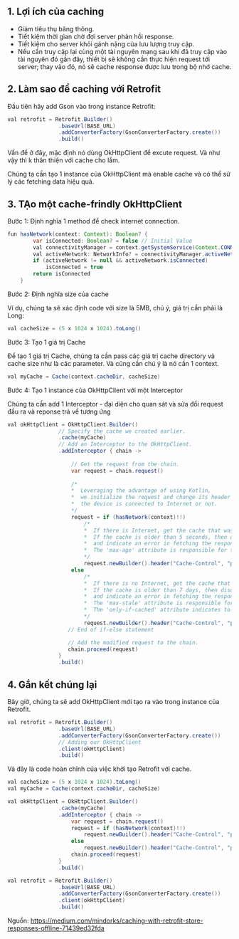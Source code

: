 ## 1. Lợi ích của caching

* Giảm tiêu thụ băng thông.
* Tiết kiệm thời gian chờ đợi server phản hồi response.
* Tiết kiệm cho server khỏi gánh nặng của lưu lượng truy cập.
* Nếu cần truy cập lại cùng một tài nguyên mạng sau khi đã truy cập vào tài nguyên đó gần đây, thiết bị sẽ không cần thực hiện request tới server; thay vào đó, nó sẽ cache response được lưu trong bộ nhớ cache.

## 2. Làm sao để caching với Retrofit

Đầu tiên hãy add Gson vào trong instance Retrofit:
```java
val retrofit = Retrofit.Builder()
                .baseUrl(BASE_URL)
                .addConverterFactory(GsonConverterFactory.create())
                .build()
```

Vấn đề ở đây, mặc định nó dùng OkHttpClient để excute request. Và như vậy thì k thân thiện với cache cho lắm.

Chúng ta cần tạo 1 instance của OkHttpClient mà enable cache và có thể sử lý các fetching data hiệu quả.

## 3. TẠo một cache-frindly OkHttpClient

Bước 1: Định nghĩa 1 method để check internet connection.

```java
fun hasNetwork(context: Context): Boolean? {
        var isConnected: Boolean? = false // Initial Value
        val connectivityManager = context.getSystemService(Context.CONNECTIVITY_SERVICE) as ConnectivityManager
        val activeNetwork: NetworkInfo? = connectivityManager.activeNetworkInfo
        if (activeNetwork != null && activeNetwork.isConnected)
            isConnected = true
        return isConnected
    }
```

Bước 2: Định nghĩa size của cache

Ví dụ, chúng ta sẽ xác định code với size là 5MB, chú ý, giá trị cần phải là Long:
```java
val cacheSize = (5 x 1024 x 1024).toLong()
```

Bước 3: Tạo 1 giá trị Cache

Để tạo 1 giá trị Cache, chúng ta cần pass các giá trị cache directory và cache size như là các parameter. Và cũng cần chú ý là nó cần 1 context.

```java
val myCache = Cache(context.cacheDir, cacheSize)
```

Bước 4: Tạo 1 instance của OkHttpClient với một Interceptor

Chúng ta cần add 1 Interceptor - đại diện cho quan sát và sửa đổi request đầu ra và reponse trả về tương ứng

```java
val okHttpClient = OkHttpClient.Builder()
                // Specify the cache we created earlier.
                .cache(myCache)
                // Add an Interceptor to the OkHttpClient.
                .addInterceptor { chain ->
                                 
                    // Get the request from the chain.
                    var request = chain.request()
                                 
                    /* 
                    *  Leveraging the advantage of using Kotlin,
                    *  we initialize the request and change its header depending on whether 
                    *  the device is connected to Internet or not.
                    */ 
                    request = if (hasNetwork(context)!!)
                        /* 
                        *  If there is Internet, get the cache that was stored 5 seconds ago.
                        *  If the cache is older than 5 seconds, then discard it,
                        *  and indicate an error in fetching the response.
                        *  The 'max-age' attribute is responsible for this behavior.
                        */
                        request.newBuilder().header("Cache-Control", "public, max-age=" + 5).build()
                    else
                        /*
                        *  If there is no Internet, get the cache that was stored 7 days ago.
                        *  If the cache is older than 7 days, then discard it,
                        *  and indicate an error in fetching the response.
                        *  The 'max-stale' attribute is responsible for this behavior.
                        *  The 'only-if-cached' attribute indicates to not retrieve new data; fetch the cache only instead.
                        */
                        request.newBuilder().header("Cache-Control", "public, only-if-cached, max-stale=" + 60 * 60 * 24 * 7).build()
                   // End of if-else statement

                   // Add the modified request to the chain.            
                   chain.proceed(request)
                }
                .build()
```

## 4. Gắn kết chúng lại

Bây giờ, chúng ta sẽ add OkHttpClient mới tạo ra vào trong instance của Retrofit.

```java
val retrofit = Retrofit.Builder()
                .baseUrl(BASE_URL)
                .addConverterFactory(GsonConverterFactory.create())
                // Adding our OkHttpClient
                .client(okHttpClient)
                .build()
```

Và đây là code hoàn chỉnh của việc khởi tạo Retrofit với cache.

```java
val cacheSize = (5 x 1024 x 1024).toLong()
val myCache = Cache(context.cacheDir, cacheSize)

val okHttpClient = OkHttpClient.Builder()
                .cache(myCache)
                .addInterceptor { chain ->
                    var request = chain.request()
                    request = if (hasNetwork(context)!!)
                        request.newBuilder().header("Cache-Control", "public, max-age=" + 5).build()
                    else
                        request.newBuilder().header("Cache-Control", "public, only-if-cached, max-stale=" + 60 * 60 * 24 * 7).build()
                    chain.proceed(request)
                }
                .build()

val retrofit = Retrofit.Builder()
                .baseUrl(BASE_URL)
                .addConverterFactory(GsonConverterFactory.create())
                .client(okHttpClient)
                .build()
```        

Nguồn: https://medium.com/mindorks/caching-with-retrofit-store-responses-offline-71439ed32fda